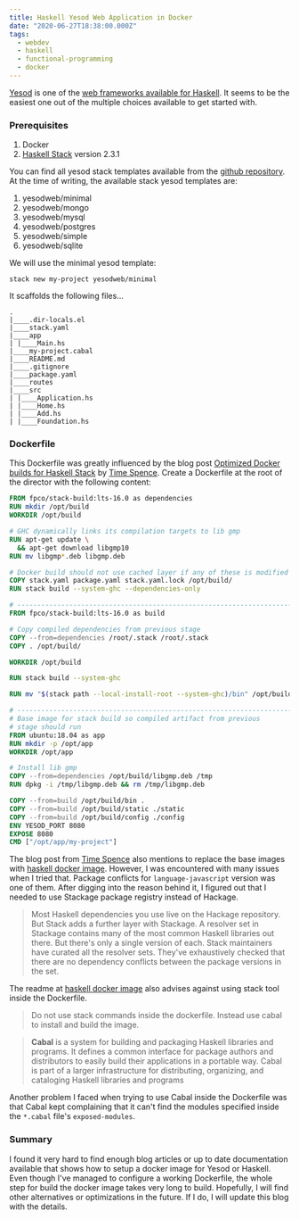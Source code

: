 ```yaml
---
title: Haskell Yesod Web Application in Docker
date: "2020-06-27T18:38:00.000Z"
tags:
  - webdev
  - haskell
  - functional-programming
  - docker
---
```


[Yesod](https://www.yesodweb.com/) is one of the [web frameworks available for Haskell](https://wiki.haskell.org/Web/Frameworks). 
It seems to be the easiest one out of the multiple choices available to get started with. 

### Prerequisites
1. Docker
1. [Haskell Stack](http://haskellstack.org/) version 2.3.1

You can find all yesod stack templates available from the [github repository](https://github.com/yesodweb/stack-templates).
At the time of writing, the available stack yesod templates are:
1. yesodweb/minimal
1. yesodweb/mongo
1. yesodweb/mysql
1. yesodweb/postgres
1. yesodweb/simple
1. yesodweb/sqlite

We will use the minimal yesod template:
```
stack new my-project yesodweb/minimal
```
It scaffolds the following files...
```
.
|____.dir-locals.el
|____stack.yaml
|____app
| |____Main.hs
|____my-project.cabal
|____README.md
|____.gitignore
|____package.yaml
|____routes
|____src
| |____Application.hs
| |____Home.hs
| |____Add.hs
| |____Foundation.hs
```

### Dockerfile
This Dockerfile was greatly influenced by the blog post [Optimized Docker builds for Haskell Stack](https://medium.com/permutive/optimized-docker-builds-for-haskell-76a9808eb10b) 
by [Time Spence](https://medium.com/@timothywspence). Create a Dockerfile at the root of the director with the following content:

```Dockerfile
FROM fpco/stack-build:lts-16.0 as dependencies
RUN mkdir /opt/build
WORKDIR /opt/build

# GHC dynamically links its compilation targets to lib gmp
RUN apt-get update \
  && apt-get download libgmp10
RUN mv libgmp*.deb libgmp.deb

# Docker build should not use cached layer if any of these is modified
COPY stack.yaml package.yaml stack.yaml.lock /opt/build/
RUN stack build --system-ghc --dependencies-only

# ------------------------------------------------------------------------
FROM fpco/stack-build:lts-16.0 as build

# Copy compiled dependencies from previous stage
COPY --from=dependencies /root/.stack /root/.stack
COPY . /opt/build/

WORKDIR /opt/build

RUN stack build --system-ghc

RUN mv "$(stack path --local-install-root --system-ghc)/bin" /opt/build/bin

# -----------------------------------------------------------------------
# Base image for stack build so compiled artifact from previous
# stage should run
FROM ubuntu:18.04 as app
RUN mkdir -p /opt/app
WORKDIR /opt/app

# Install lib gmp
COPY --from=dependencies /opt/build/libgmp.deb /tmp
RUN dpkg -i /tmp/libgmp.deb && rm /tmp/libgmp.deb

COPY --from=build /opt/build/bin .
COPY --from=build /opt/build/static ./static
COPY --from=build /opt/build/config ./config
ENV YESOD_PORT 8080
EXPOSE 8080
CMD ["/opt/app/my-project"]
```

The blog post from [Time Spence](https://medium.com/@timothywspence) also mentions to replace the base images with 
[haskell docker image](https://hub.docker.com/_/haskell). However, I was encountered with many issues when I tried that. 
Package conflicts for `language-javascript` version was one of them. 
After digging into the reason behind it, I figured out that I needed to use Stackage package registry instead of Hackage.

> Most Haskell dependencies you use live on the Hackage repository. But Stack adds a further layer with Stackage. 
A resolver set in Stackage contains many of the most common Haskell libraries out there. But there's only a single version of each. 
Stack maintainers have curated all the resolver sets. They've exhaustively checked that there are no dependency conflicts between 
the package versions in the set.

The readme at [haskell docker image](https://hub.docker.com/_/haskell) also advises against using stack tool inside the Dockerfile.

> Do not use stack commands inside the dockerfile. Instead use cabal to install and build the image.

> **Cabal** is a system for building and packaging Haskell libraries and programs. It defines a common interface for package authors and distributors 
to easily build their applications in a portable way. Cabal is part of a larger infrastructure for distributing, organizing, and cataloging Haskell 
libraries and programs

Another problem I faced when trying to use Cabal inside the Dockerfile was that Cabal kept complaining that it can't find the modules specified inside the `*.cabal` file's `exposed-modules`.

### Summary
I found it very hard to find enough blog articles or up to date documentation available that shows how to setup a docker image for Yesod or Haskell. 
Even though I've managed to configure a working Dockerfile, the whole step for build the docker image takes very long to build. 
Hopefully, I will find other alternatives or optimizations in the future. If I do, I will update this blog with the details.
